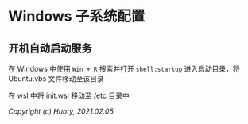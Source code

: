 Windows 子系统配置
========

## 开机自动启动服务

在 Windows 中使用 `Win + R` 搜索并打开 `shell:startup` 进入启动目录，将 Ubuntu.vbs 文件移动至该目录

在 wsl 中将 init.wsl 移动至 /etc 目录中


*Copyright (c) Huoty, 2021.02.05*

